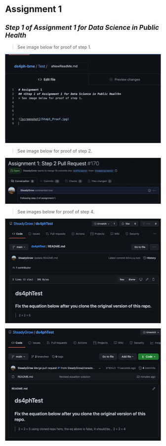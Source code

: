 # Assignment 1
## *Step 1 of Assignment 1 for Data Science in Public Health*
> See image below for proof of step 1.




![screenshot](Step1_Proof.jpg) 

> See image below for proof of step 2.




![screenshot2](Step2_Proof.jpg)

> See images below for proof of step 4.




![screenshot3](Step4a_Proof.jpg)




![screenshot4](Step4b_Proof.jpg)
